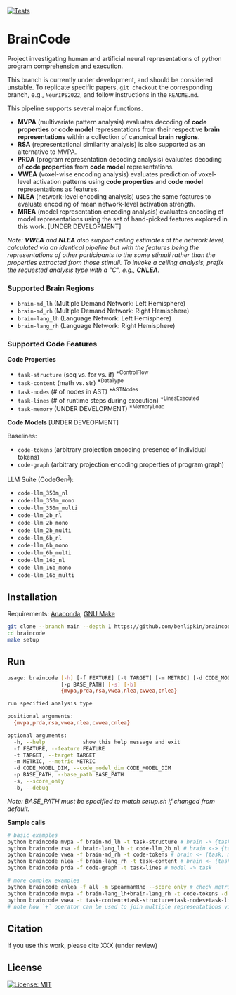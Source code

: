 
[![Tests](https://github.com/benlipkin/braincode/actions/workflows/testing.yml/badge.svg)](https://github.com/benlipkin/braincode/actions/workflows/testing.yml)

# BrainCode

Project investigating human and artificial neural representations of python program comprehension and execution.

This branch is currently under development, and should be considered unstable. To replicate specific papers, `git checkout` the corresponding branch, e.g., `NeurIPS2022`, and follow instructions in the `README.md`.


This pipeline supports several major functions.

-   **MVPA** (multivariate pattern analysis) evaluates decoding of **code properties** or **code model** representations from their respective **brain representations** within a collection of canonical **brain regions**.
-   **RSA** (representational similarity analysis) is also supported as an alternative to MVPA.
-   **PRDA** (program representation decoding analysis) evaluates decoding of **code properties** from **code model** representations.
-   **VWEA** (voxel-wise encoding analysis) evaluates prediction of voxel-level activation patterns using **code properties** and **code model** representations as features.
-   **NLEA** (network-level encoding analysis) uses the same features to evaluate encoding of mean network-level activation strength.
-   **MREA** (model representation encoding analysis) evaluates encoding of model representations using the set of hand-picked features explored in this work. [UNDER DEVELOPMENT]

_Note: **VWEA** and **NLEA** also support ceiling estimates at the network level, calculated via an identical pipeline but with the features being the representations of other participants to the same stimuli rather than the properties extracted from those stimuli. To invoke a ceiling analysis, prefix the requested analysis type with a "C", e.g., **CNLEA**._

### Supported Brain Regions

-   `brain-md_lh` (Multiple Demand Network: Left Hemisphere)
-   `brain-md_rh` (Multiple Demand Network: Right Hemisphere)
-   `brain-lang_lh` (Language Network: Left Hemisphere)
-   `brain-lang_rh` (Language Network: Right Hemisphere)

### Supported Code Features

**Code Properties**

-   `task-structure` (seq vs. for vs. if) <sup>\*ControlFlow</sup>
-   `task-content` (math vs. str) <sup>\*DataType</sup>
-   `task-nodes` (# of nodes in AST) <sup>\*ASTNodes</sup>
-   `task-lines` (# of runtime steps during execution) <sup>\*LinesExecuted</sup>
-   `task-memory` (UNDER DEVELOPMENT) <sup>\*MemoryLoad</sup>

**Code Models** [UNDER DEVEOPMENT]

Baselines:

-   `code-tokens` (arbitrary projection encoding presence of individual tokens)
-   `code-graph` (arbitrary projection encoding properties of program graph)

LLM Suite (CodeGen<sup>[1](https://arxiv.org/pdf/2203.13474.pdf)</sup>):

-   `code-llm_350m_nl`
-   `code-llm_350m_mono`
-   `code-llm_350m_multi`
-   `code-llm_2b_nl`
-   `code-llm_2b_mono`
-   `code-llm_2b_multi`
-   `code-llm_6b_nl`
-   `code-llm_6b_mono`
-   `code-llm_6b_multi`
-   `code-llm_16b_nl`
-   `code-llm_16b_mono`
-   `code-llm_16b_multi`

## Installation

Requirements: [Anaconda](https://conda.io/projects/conda/en/latest/user-guide/install/index.html), [GNU Make](https://www.gnu.org/software/make/manual/make.html)

```bash
git clone --branch main --depth 1 https://github.com/benlipkin/braincode
cd braincode
make setup
```

## Run

```bash
usage: braincode [-h] [-f FEATURE] [-t TARGET] [-m METRIC] [-d CODE_MODEL_DIM]
                 [-p BASE_PATH] [-s] [-b]
                 {mvpa,prda,rsa,vwea,nlea,cvwea,cnlea}

run specified analysis type

positional arguments:
  {mvpa,prda,rsa,vwea,nlea,cvwea,cnlea}

optional arguments:
  -h, --help            show this help message and exit
  -f FEATURE, --feature FEATURE
  -t TARGET, --target TARGET
  -m METRIC, --metric METRIC
  -d CODE_MODEL_DIM, --code_model_dim CODE_MODEL_DIM
  -p BASE_PATH, --base_path BASE_PATH
  -s, --score_only
  -b, --debug
```

_Note: BASE_PATH must be specified to match setup.sh if changed from default._

**Sample calls**

```bash
# basic examples
python braincode mvpa -f brain-md_lh -t task-structure # brain -> {task, model}
python braincode rsa -f brain-lang_lh -t code-llm_2b_nl # brain <-> {task, model}
python braincode vwea -f brain-md_rh -t code-tokens # brain <- {task, model}
python braincode nlea -f brain-lang_rh -t task-content # brain <- {task, model}
python braincode prda -f code-graph -t task-lines # model -> task

# more complex examples
python braincode cnlea -f all -m SpearmanRho --score_only # check metrics module for all options
python braincode mvpa -f brain-lang_lh+brain-lang_rh -t code-tokens -d 64 -p $BASE_PATH
python braincode vwea -t task-content+task-structure+task-nodes+task-lines
# note how `+` operator can be used to join multiple representations via concatenation
```

## Citation

If you use this work, please cite XXX (under review)

## License

[![License: MIT](https://img.shields.io/badge/License-MIT-brightgreen.svg)](https://opensource.org/licenses/MIT)

